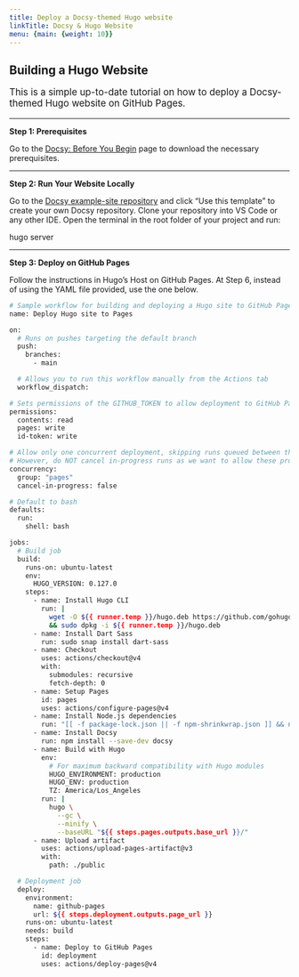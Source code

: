 ```yaml
---
title: Deploy a Docsy-themed Hugo website
linkTitle: Docsy & Hugo Website
menu: {main: {weight: 10}}
---
```


## Building a Hugo Website

<p style="font-size: 1.2em; margin-top: 1em;">This is a simple up-to-date tutorial on how to deploy a Docsy-themed Hugo website on GitHub Pages.</p>


---

**Step 1: Prerequisites**

Go to the [Docsy: Before You Begin](https://www.docsy.dev/docs/get-started/docsy-as-module/installation-prerequisites/) page to download the necessary prerequisites.

---

**Step 2: Run Your Website Locally**

Go to the [Docsy example-site repository](https://github.com/google/docsy-example) and click “Use this template” to create your own Docsy repository. Clone your repository into VS Code or any other IDE. Open the terminal in the root folder of your project and run:

hugo server

---

**Step 3: Deploy on GitHub Pages**

Follow the instructions in Hugo’s Host on GitHub Pages. At Step 6, instead of using the YAML file provided, use the one below.

```bash
# Sample workflow for building and deploying a Hugo site to GitHub Pages
name: Deploy Hugo site to Pages

on:
  # Runs on pushes targeting the default branch
  push:
    branches:
      - main

  # Allows you to run this workflow manually from the Actions tab
  workflow_dispatch:

# Sets permissions of the GITHUB_TOKEN to allow deployment to GitHub Pages
permissions:
  contents: read
  pages: write
  id-token: write

# Allow only one concurrent deployment, skipping runs queued between the run in-progress and latest queued.
# However, do NOT cancel in-progress runs as we want to allow these production deployments to complete.
concurrency:
  group: "pages"
  cancel-in-progress: false

# Default to bash
defaults:
  run:
    shell: bash

jobs:
  # Build job
  build:
    runs-on: ubuntu-latest
    env:
      HUGO_VERSION: 0.127.0
    steps:
      - name: Install Hugo CLI
        run: |
          wget -O ${{ runner.temp }}/hugo.deb https://github.com/gohugoio/hugo/releases/download/v${HUGO_VERSION}/hugo_extended_${HUGO_VERSION}_linux-amd64.deb \
          && sudo dpkg -i ${{ runner.temp }}/hugo.deb                    
      - name: Install Dart Sass
        run: sudo snap install dart-sass
      - name: Checkout
        uses: actions/checkout@v4
        with:
          submodules: recursive
          fetch-depth: 0
      - name: Setup Pages
        id: pages
        uses: actions/configure-pages@v4
      - name: Install Node.js dependencies
        run: "[[ -f package-lock.json || -f npm-shrinkwrap.json ]] && npm ci || true"
      - name: Install Docsy
        run: npm install --save-dev docsy
      - name: Build with Hugo
        env:
          # For maximum backward compatibility with Hugo modules
          HUGO_ENVIRONMENT: production
          HUGO_ENV: production
          TZ: America/Los_Angeles
        run: |
          hugo \
            --gc \
            --minify \
            --baseURL "${{ steps.pages.outputs.base_url }}/"                    
      - name: Upload artifact
        uses: actions/upload-pages-artifact@v3
        with:
          path: ./public

  # Deployment job
  deploy:
    environment:
      name: github-pages
      url: ${{ steps.deployment.outputs.page_url }}
    runs-on: ubuntu-latest
    needs: build
    steps:
      - name: Deploy to GitHub Pages
        id: deployment
        uses: actions/deploy-pages@v4